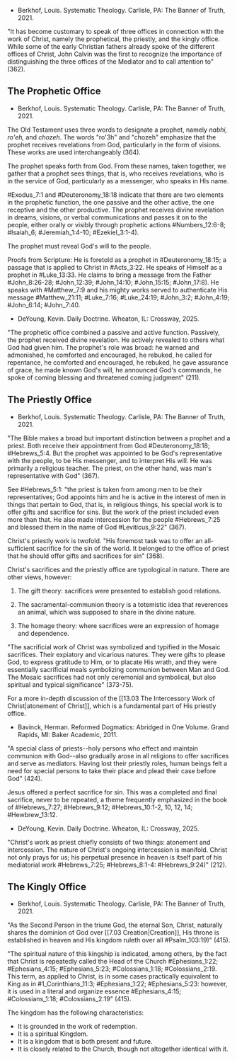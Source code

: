 - Berkhof, Louis. Systematic Theology. Carlisle, PA: The Banner of Truth, 2021.

"It has become customary to speak of three offices in connection with the work of Christ, namely the prophetical, the priestly, and the kingly office. While some of the early Christian fathers already spoke of the different offices of Christ, John Calvin was the first to recognize the importance of distinguishing the three offices of the Mediator and to call attention to" (362).

## The Prophetic Office

- Berkhof, Louis. Systematic Theology. Carlisle, PA: The Banner of Truth, 2021.

The Old Testament uses three words to designate a prophet, namely *nabhi, ro'eh,* and *chozeh*. The words "ro'3h" and "chozeh" emphasize that the prophet receives revelations from God, particularly in the form of visions. These works are used interchangeably (364).

The prophet speaks forth from God. From these names, taken together, we gather that a prophet sees things, that is, who receives revelations, who is in the service of God, particularly as a messenger, who speaks in HIs name.

#Exodus_7:1 and #Deuteronomy_18:18 indicate that there are two elements in the prophetic function, the one passive and the other active, the one receptive and the other productive. The prophet receives divine revelation in dreams, visions, or verbal communications and passes it on to the people, either orally or visibly through prophetic actions #Numbers_12:6-8; #Isaiah_6; #Jeremiah_1:4-10; #Ezekiel_3:1-4).

The prophet must reveal God's will to the people.

Proofs from Scripture: He is foretold as a prophet in #Deuteronomy_18:15; a passage that is applied to Christ in #Acts_3:22. He speaks of Himself as a prophet in #Luke_13:33. He claims to bring a message from the Father #John_8:26-28; #John_12:39; #John_14:10; #John_15:15; #John_17:8). He speaks with #Matthew_7:9 and his mighty works served to authenticate His message #Matthew_21:11; #Luke_7:16; #Luke_24:19; #John_3:2; #John_4:19; #John_6:14; #John_7:40.

- DeYoung, Kevin. Daily Doctrine. Wheaton, IL: Crossway, 2025.

"The prophetic office combined a passive and active function. Passively, the prophet received divine revelation. He actively revealed to others what God had given him. The prophet's role was broad: he warned and admonished, he comforted and encouraged, he rebuked, he called for repentance, he comforted and encouraged, he rebuked, he gave assurance of grace, he made known God's will, he announced God's commands, he spoke of coming blessing and threatened coming judgment" (211).

## The Priestly Office

- Berkhof, Louis. Systematic Theology. Carlisle, PA: The Banner of Truth, 2021.

"The Bible makes a broad but important distinction between a prophet and a priest. Both receive their appointment from God #Deuteronomy_18:18; #Hebrews_5:4. But the prophet was appointed to be God's representative with the people, to be His messenger, and to interpret His will. He was primarily a religious teacher. The priest, on the other hand, was man's representative with God" (367).

See #Hebrews_5:1: "the priest is taken from among men to be their representatives; God appoints him and he is active in the interest of men in things that pertain to God, that is, in religious things, his special work is to offer gifts and sacrifice for sins. But the work of the priest included even more than that. He also made intercession for the people #Hebrews_7:25 and blessed them in the name of God #Leviticus_9:22" (367).

Christ's priestly work is twofold. "His foremost task was to offer an all-sufficient sacrifice for the sin of the world. It belonged to the office of priest that he should offer gifts and sacrifices for sin" (368).

Christ's sacrifices and the priestly office are typological in nature. There are other views, however:

1. The gift theory: sacrifices were presented to establish good relations.

2. The sacramental-communion theory is a totemistic idea that reverences an animal, which was supposed to share in the divine nature.

3. The homage theory: where sacrifices were an expression of homage and dependence.

"The sacrificial work of Christ was symbolized and typified in the Mosaic sacrifices. Their expiatory and vicarious natures. They were gifts to please God, to express gratitude to Him, or to placate His wrath, and they were essentially sacrificial meals symbolizing communion between Man and God. The Mosaic sacrifices had not only ceremonial and symbolical, but also spiritual and typical significance" (373-75).

For a more in-depth discussion of the [[13.03 The Intercessory Work of Christ|atonement of Christ]], which is a fundamental part of His priestly office.

- Bavinck, Herman. Reformed Dogmatics: Abridged in One Volume. Grand Rapids, MI: Baker Academic, 2011.

"A special class of priests--holy persons who effect and maintain communion with God--also gradually arose in all religions to offer sacrifices and serve as mediators. Having lost their priestly roles, human beings felt a need for special persons to take their place and plead their case before God" (424).

Jesus offered a perfect sacrifice for sin. This was a completed and final sacrifice, never to be repeated, a theme frequently emphasized in the book of #Hebrews_7:27; #Hebrews_9:12; #Hebrews_10:1-2, 10, 12, 14; #Hewbrew_13:12.

- DeYoung, Kevin. Daily Doctrine. Wheaton, IL: Crossway, 2025.

"Christ's work as priest chiefly consists of two things: atonement and intercession. The nature of Christ's ongoing intercession is manifold. Christ not only prays for us; his perpetual presence in heaven is itself part of his mediatorial work #Hebrews_7:25; #Hebrews_8:1-4: #Hebrews_9:24)" (212).

## The Kingly Office

- Berkhof, Louis. Systematic Theology. Carlisle, PA: The Banner of Truth, 2021.

"As the Second Person in the triune God, the eternal Son, Christ, naturally shares the dominion of God over [[7.03 Creation|Creation]], His throne is established in heaven and His kingdom ruleth over all #Psalm_103:19)" (415).

"The spiritual nature of this kingship is indicated, among others, by the fact that Christ is repeatedly called the Head of the Church #Ephesians_1:22; #Ephesians_4:15; #Ephesians_5:23; #Colossians_1:18; #Colossians_2:19. This term, as applied to Christ, is in some cases practically equivalent to King as in #1_Corinthians_11:3; #Ephesians_1:22; #Ephesians_5:23: however, it is used in a literal and organize essence #Ephesians_4:15; #Colossians_1:18; #Colossians_2:19" (415).

The kingdom has the following characteristics:

- It is grounded in the work of redemption.
- It is a spiritual Kingdom.
- It is a kingdom that is both present and future.
- It is closely related to the Church, though not altogether identical with it.